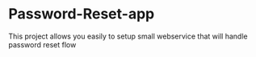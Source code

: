 # Password-Reset-app
This project allows you easily to setup small webservice that will handle password reset flow 
